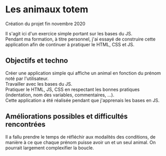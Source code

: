 # Les animaux totem

Création du projet fin novembre 2020

Il s'agit ici d'un exercice simple portant sur les bases du JS.  
Pendant ma formation, à titre personnel, j'ai essayé de construire cette application afin de continuer à pratiquer le HTML, CSS et JS.


## Objectifs et techno

Créer une application simple qui affiche un animal en fonction du prénom noté par l'utilisateur.  
Travailler avec les bases du JS.  
Pratiquer le HTML, JS, CSS en respectant les bonnes pratiques (indentation, nom des variables, commentaires, ...).  
Cette application a été réalisée pendant que j'apprenais les bases en JS.

## Améliorations possibles et difficultés rencontrées  
Il a fallu prendre le temps de réfléchir aux modalités des conditions, de manière à ce que chaque prénom puisse avoir un et un seul animal.
On pourrait largement complexifier la boucle.
